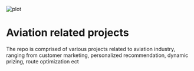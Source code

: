 ![plot](C:/Users/ssche/Desktop/aviation.jpg)

# Aviation related projects
The repo is comprised of various projects related to aviation industry, ranging from customer marketing, personalized recommendation, dynamic prizing, route optimization ect


